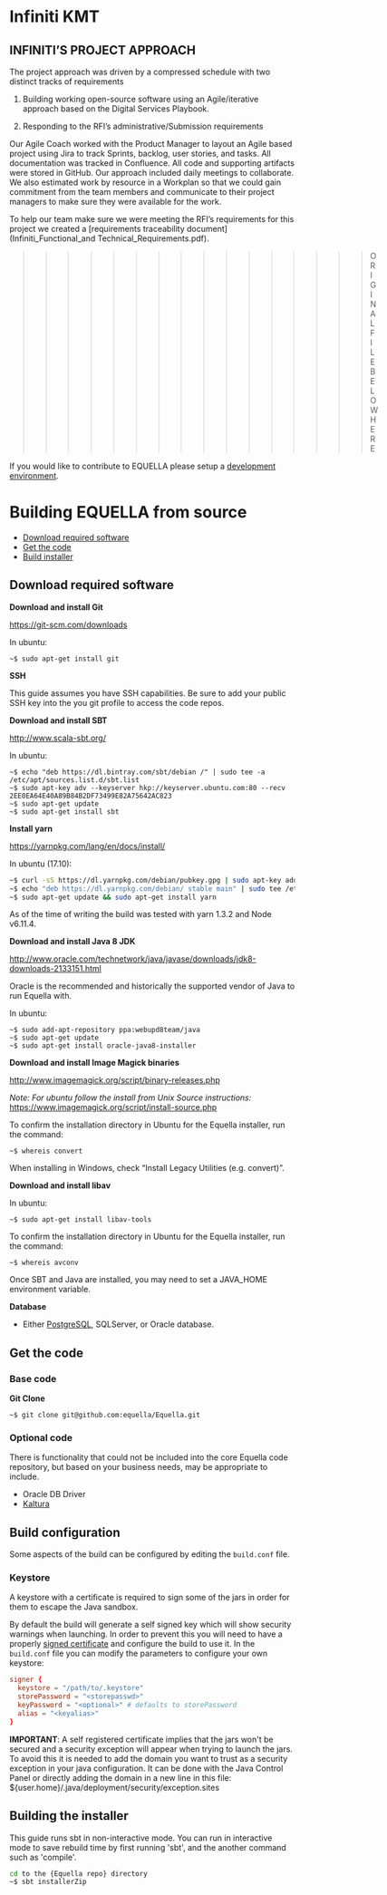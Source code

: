 

# Infiniti KMT

## INFINITI’S PROJECT APPROACH
The project approach was driven by a compressed schedule with two distinct tracks of requirements

1.	Building working open-source software using an Agile/iterative approach based on the Digital Services Playbook.

2.	Responding to the RFI’s administrative/Submission requirements

Our Agile Coach worked with the Product Manager to layout an Agile based project using Jira to track Sprints, backlog, user stories, and tasks.  All documentation was tracked in Confluence. All code and supporting artifacts were stored in GitHub.  Our approach included daily meetings to collaborate.  We also estimated work by resource in a Workplan <LINK> so that we could gain commitment from the team members and communicate to their project managers to make sure they were available for the work.
  
To help our team make sure we were meeting the RFI’s requirements for this project we created a [requirements traceability document](Infiniti_Functional_and Technical_Requirements.pdf).

>>>>>>>>>>>>>>>>ORIGINAL FILE BELOW HERE

If you would like to contribute to EQUELLA please setup a [development environment](Developers.md).

# Building EQUELLA from source

* [Download required software](#download-required-software)
* [Get the code](#get-the-code)
* [Build installer](#building-the-installer)

## Download required software

**Download and install Git**

<https://git-scm.com/downloads>

In ubuntu:

```
~$ sudo apt-get install git
```

**SSH**

This guide assumes you have SSH capabilities. Be sure to add your public SSH key into the you git profile to access the code repos.

**Download and install SBT**

<http://www.scala-sbt.org/>

In ubuntu:

```
~$ echo "deb https://dl.bintray.com/sbt/debian /" | sudo tee -a /etc/apt/sources.list.d/sbt.list
~$ sudo apt-key adv --keyserver hkp://keyserver.ubuntu.com:80 --recv 2EE0EA64E40A89B84B2DF73499E82A75642AC823
~$ sudo apt-get update
~$ sudo apt-get install sbt
```

**Install yarn**

<https://yarnpkg.com/lang/en/docs/install/>

In ubuntu (17.10):

```sh
~$ curl -sS https://dl.yarnpkg.com/debian/pubkey.gpg | sudo apt-key add -
~$ echo "deb https://dl.yarnpkg.com/debian/ stable main" | sudo tee /etc/apt/sources.list.d/yarn.list
~$ sudo apt-get update && sudo apt-get install yarn
``` 

As of the time of writing the build was tested with yarn 1.3.2 and Node v6.11.4.

**Download and install Java 8 JDK**

<http://www.oracle.com/technetwork/java/javase/downloads/jdk8-downloads-2133151.html>

Oracle is the recommended and historically the supported vendor of Java to run Equella with.

In ubuntu:

```
~$ sudo add-apt-repository ppa:webupd8team/java
~$ sudo apt-get update
~$ sudo apt-get install oracle-java8-installer
```

**Download and install Image Magick binaries**

<http://www.imagemagick.org/script/binary-releases.php>

_Note: For ubuntu follow the install from Unix Source instructions:_
<https://www.imagemagick.org/script/install-source.php>

To confirm the installation directory in Ubuntu for the Equella installer, run the command:

```
~$ whereis convert
```

When installing in Windows, check “Install Legacy Utilities (e.g. convert)”.

**Download and install libav**

In ubuntu:

```
~$ sudo apt-get install libav-tools
```

To confirm the installation directory in Ubuntu for the Equella installer, run the command:

```
~$ whereis avconv
```

Once SBT and Java are installed, you may need to set a JAVA_HOME environment variable.

**Database**

* Either [PostgreSQL](https://www.postgresql.org/), SQLServer, or Oracle database.

## Get the code

### Base code

**Git Clone**

```
~$ git clone git@github.com:equella/Equella.git
```

### Optional code

There is functionality that could not be included into the core Equella code repository, but based on your business needs, may be appropriate to include.

* Oracle DB Driver
* [Kaltura](https://github.com/equella/Equella-Kaltura)

## Build configuration

Some aspects of the build can be configured by editing the `build.conf` file.

### Keystore

A keystore with a certificate is required to sign some of the jars in order for them to escape the Java sandbox.

By default the build will generate a self signed key which will show security warnings when launching.
In order to prevent this you will need to have a properly [signed certificate](https://www.digicert.com/code-signing/java-code-signing-guide.htm) and configure the build to use it.
In the `build.conf` file you can modify the parameters to configure your own keystore:

```conf
signer {
  keystore = "/path/to/.keystore"
  storePassword = "<storepasswd>"
  keyPassword = "<optional>" # defaults to storePassword
  alias = "<keyalias>"
}
```

**IMPORTANT**: A self registered certificate implies that the jars won't be secured and a security exception will appear when trying to launch the jars.
To avoid this it is needed to add the domain you want to trust as a security exception in your java configuration.
It can be done with the Java Control Panel or directly adding the domain in a new line in this file:
${user.home}/.java/deployment/security/exception.sites

## Building the installer

This guide runs sbt in non-interactive mode. You can run in interactive mode to save rebuild time by first running 'sbt', and the another command such as 'compile'.

```bash
cd to the {Equella repo} directory
~$ sbt installerZip
```
